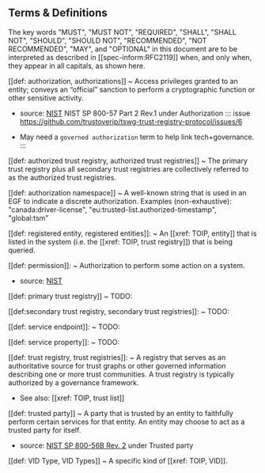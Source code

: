 
[//]: # (Pandoc Formatting Macros)

[//]: # (Portable Document Format)

[//]: # (blank)

[//]: # (: file format defined by ISO 32000-2)



## Terms & Definitions


The key words "MUST", "MUST NOT", "REQUIRED", "SHALL", "SHALL NOT", "SHOULD", "SHOULD NOT", "RECOMMENDED", "NOT RECOMMENDED", "MAY", and "OPTIONAL" in this document are to be interpreted as described in [[spec-inform:RFC2119]] when, and only when, they appear in all capitals, as shown here.

[[def: authorization, authorizations]]
~ Access privileges granted to an entity; conveys an “official” sanction to perform a cryptographic function or other sensitive activity.
* source: [NIST](https://csrc.nist.gov/glossary/term/permission) NIST SP 800-57 Part 2 Rev.1 under Authorization
::: issue 
https://github.com/trustoverip/tswg-trust-registry-protocol/issues/6
- May need a `governed authorization` term to help link tech+governance.
:::

[[def: authorized trust registry, authorized trust registries]]
~ The primary trust registry plus all secondary trust registries are collectively referred to as the authorized trust registries.


[[def: authorization namespace]]
~ A well-known string that is used in an EGF to indicate a discrete authorization. Examples (non-exhaustive): "canada:driver-license", "eu:trusted-list.authorized-timestamp", "global:tsm"


[[def: registered entity, registered entities]]:
~ An [[xref: TOIP, entity]] that is listed in the system (i.e. the [[xref: TOIP, trust registry]]) that is being queried. 

[[def: permission]]:
~  Authorization to perform some action on a system.

* source: [NIST](https://csrc.nist.gov/glossary/term/permission)

[[def: primary trust registry]]
~ TODO:

[[def:secondary trust registry, secondary trust registries]]:
~ TODO: 

[[def: service endpoint]]:
~ TODO: 

[[def: service property]]:
~ TODO: 



[[def: trust registry, trust registries]]: 
~ A registry that serves as an authoritative source for trust graphs or other governed information describing one or more trust communities. A trust registry is typically authorized by a governance framework.  
* See also: [[xref: TOIP, trust list]]

[[def: trusted party]]
~ A party that is trusted by an entity to faithfully perform certain services for that entity. An entity may choose to act as a trusted party for itself.
- source: [NIST SP 800-56B Rev. 2](https://doi.org/10.6028/NIST.SP.800-56Br2) under Trusted party

[[def: VID Type, VID Types]]
~ A specific kind of [[xref: TOIP, VID]].

